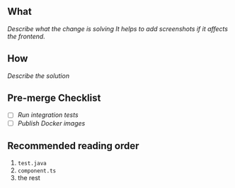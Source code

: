 ## What
*Describe what the change is solving*
*It helps to add screenshots if it affects the frontend.*

## How
*Describe the solution*

## Pre-merge Checklist
- [ ] *Run integration tests*
- [ ] *Publish Docker images*

## Recommended reading order
1. `test.java`
1. `component.ts`
1. the rest
